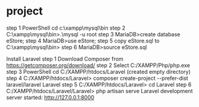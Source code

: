 # project

step 1 PowerShell cd c:\xampp\mysql\bin
step 2 C:\xampp\mysql\bin>.\mysql -u root
step 3 MariaDB>create database eStore; 
step 4 MariaDB>use eStore;
step 5 copy eStore.sql to C:\xampp\mysql\bin>
step 6 MariaDB>source eStore.sql



Install Laravel 
step 1 Download Composer from https://getcomposer.org/download/
step 2 Select C:/XAMPP/Php/php.exe
step 3 PowerShell cd C:/XAMPP/htdocs/Laravel (created empty directory)
step 4 C:/XAMPP/htdocs/Laravel> composer create-project --prefer-dist laravel/laravel Laravel
step 5 C:/XAMPP/htdocs/Laravel> cd Laravel
step 6 C:/XAMPP/htdocs/Laravel/Laravel> php artisan serve
Laravel development server started: http://127.0.0.1:8000
